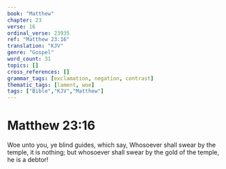 ```yaml
---
book: "Matthew"
chapter: 23
verse: 16
ordinal_verse: 23935
ref: "Matthew 23:16"
translation: "KJV"
genre: "Gospel"
word_count: 31
topics: []
cross_references: []
grammar_tags: [exclamation, negation, contrast]
thematic_tags: [lament, woe]
tags: ["Bible","KJV","Matthew"]
---
```


# Matthew 23:16

Woe unto you, ye blind guides, which say, Whosoever shall swear by the temple, it is nothing; but whosoever shall swear by the gold of the temple, he is a debtor!
